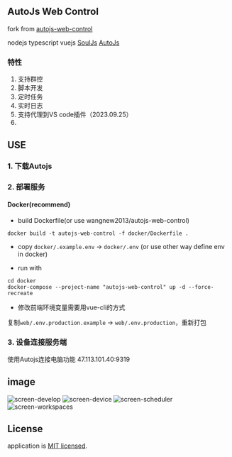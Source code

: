 ## AutoJs Web Control

fork from [autojs-web-control](https://github.com/zrk1993/autojs-web-control)

nodejs typescript vuejs  [SoulJs](https://github.com/zrk1993/souljs) [AutoJs](https://github.com/hyb1996/Auto.js)

### 特性

1. 支持群控
2. 脚本开发
3. 定时任务
4. 实时日志
5. 支持代理到VS code插件（2023.09.25）
6.

## USE

### 1. 下载Autojs

### 2. 部署服务

#### Docker(recommend)

+ build Dockerfile(or use wangnew2013/autojs-web-control)
```
docker build -t autojs-web-control -f docker/Dockerfile .
```

+ copy `docker/.example.env` -> `docker/.env` (or use other way define env in docker)

+ run with
```
cd docker
docker-compose --project-name "autojs-web-control" up -d --force-recreate
```

+ 修改前端环境变量需要用vue-cli的方式

复制`web/.env.production.example` -> `web/.env.production`，重新打包

### 3. 设备连接服务端

使用Autojs连接电脑功能 47.113.101.40:9319

## image

![screen-develop](https://raw.githubusercontent.com/zrk1993/autojs-web-control/master/image/develop.png)
![screen-device](https://raw.githubusercontent.com/zrk1993/autojs-web-control/master/image/device.png)
![screen-scheduler](https://raw.githubusercontent.com/zrk1993/autojs-web-control/master/image/scheduler.png)
![screen-workspaces](https://raw.githubusercontent.com/zrk1993/autojs-web-control/master/image/workspaces.png)

## License

application is [MIT licensed](LICENSE).
